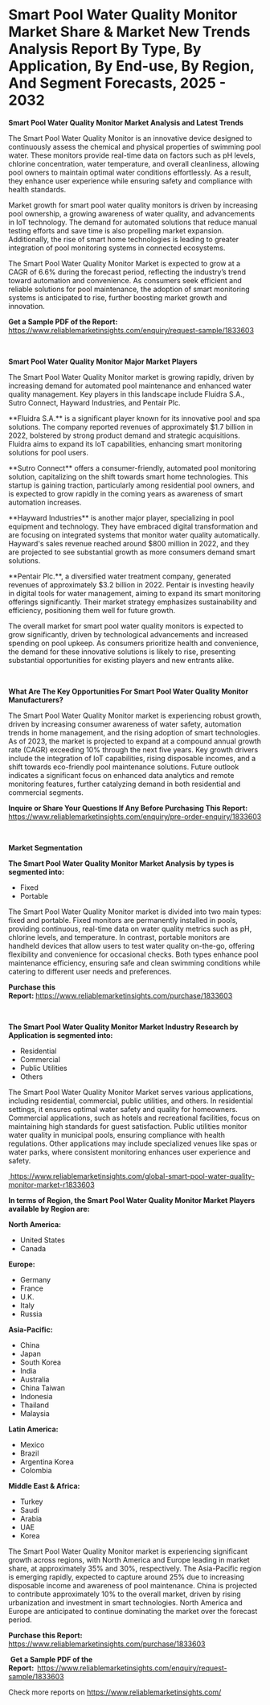 <p><h1>Smart Pool Water Quality Monitor Market Share & Market New Trends Analysis Report By Type, By Application, By End-use, By Region, And Segment Forecasts, 2025 - 2032</h1></p><p><strong>Smart Pool Water Quality Monitor Market Analysis and Latest Trends</strong></p>
<p><p>The Smart Pool Water Quality Monitor is an innovative device designed to continuously assess the chemical and physical properties of swimming pool water. These monitors provide real-time data on factors such as pH levels, chlorine concentration, water temperature, and overall cleanliness, allowing pool owners to maintain optimal water conditions effortlessly. As a result, they enhance user experience while ensuring safety and compliance with health standards.</p><p>Market growth for smart pool water quality monitors is driven by increasing pool ownership, a growing awareness of water quality, and advancements in IoT technology. The demand for automated solutions that reduce manual testing efforts and save time is also propelling market expansion. Additionally, the rise of smart home technologies is leading to greater integration of pool monitoring systems in connected ecosystems. </p><p>The Smart Pool Water Quality Monitor Market is expected to grow at a CAGR of 6.6% during the forecast period, reflecting the industry’s trend toward automation and convenience. As consumers seek efficient and reliable solutions for pool maintenance, the adoption of smart monitoring systems is anticipated to rise, further boosting market growth and innovation.</p></p>
<p><strong>Get a Sample PDF of the Report:&nbsp;</strong> <a href="https://www.reliablemarketinsights.com/enquiry/request-sample/1833603?utm_campaign=2938&utm_medium=2&utm_source=Github&utm_content=ia&utm_term=26032025&utm_id=smart-pool-water-quality-monitor">https://www.reliablemarketinsights.com/enquiry/request-sample/1833603</a></p>
<p>&nbsp;</p>
<p><strong>Smart Pool Water Quality Monitor Major Market Players</strong></p>
<p><p>The Smart Pool Water Quality Monitor market is growing rapidly, driven by increasing demand for automated pool maintenance and enhanced water quality management. Key players in this landscape include Fluidra S.A., Sutro Connect, Hayward Industries, and Pentair Plc.</p><p>**Fluidra S.A.** is a significant player known for its innovative pool and spa solutions. The company reported revenues of approximately $1.7 billion in 2022, bolstered by strong product demand and strategic acquisitions. Fluidra aims to expand its IoT capabilities, enhancing smart monitoring solutions for pool users.</p><p>**Sutro Connect** offers a consumer-friendly, automated pool monitoring solution, capitalizing on the shift towards smart home technologies. This startup is gaining traction, particularly among residential pool owners, and is expected to grow rapidly in the coming years as awareness of smart automation increases.</p><p>**Hayward Industries** is another major player, specializing in pool equipment and technology. They have embraced digital transformation and are focusing on integrated systems that monitor water quality automatically. Hayward's sales revenue reached around $800 million in 2022, and they are projected to see substantial growth as more consumers demand smart solutions.</p><p>**Pentair Plc.**, a diversified water treatment company, generated revenues of approximately $3.2 billion in 2022. Pentair is investing heavily in digital tools for water management, aiming to expand its smart monitoring offerings significantly. Their market strategy emphasizes sustainability and efficiency, positioning them well for future growth.</p><p>The overall market for smart pool water quality monitors is expected to grow significantly, driven by technological advancements and increased spending on pool upkeep. As consumers prioritize health and convenience, the demand for these innovative solutions is likely to rise, presenting substantial opportunities for existing players and new entrants alike.</p></p>
<p>&nbsp;</p>
<p><strong>What Are The Key Opportunities For Smart Pool Water Quality Monitor Manufacturers?</strong></p>
<p><p>The Smart Pool Water Quality Monitor market is experiencing robust growth, driven by increasing consumer awareness of water safety, automation trends in home management, and the rising adoption of smart technologies. As of 2023, the market is projected to expand at a compound annual growth rate (CAGR) exceeding 10% through the next five years. Key growth drivers include the integration of IoT capabilities, rising disposable incomes, and a shift towards eco-friendly pool maintenance solutions. Future outlook indicates a significant focus on enhanced data analytics and remote monitoring features, further catalyzing demand in both residential and commercial segments.</p></p>
<p><strong>Inquire or Share Your Questions If Any Before Purchasing This Report:</strong> <a href="https://www.reliablemarketinsights.com/enquiry/pre-order-enquiry/1833603?utm_campaign=2938&utm_medium=2&utm_source=Github&utm_content=ia&utm_term=26032025&utm_id=smart-pool-water-quality-monitor">https://www.reliablemarketinsights.com/enquiry/pre-order-enquiry/1833603</a></p>
<p>&nbsp;</p>
<p><strong>Market Segmentation</strong></p>
<p><strong>The Smart Pool Water Quality Monitor Market Analysis by types is segmented into:</strong></p>
<p><ul><li>Fixed</li><li>Portable</li></ul></p>
<p><p>The Smart Pool Water Quality Monitor market is divided into two main types: fixed and portable. Fixed monitors are permanently installed in pools, providing continuous, real-time data on water quality metrics such as pH, chlorine levels, and temperature. In contrast, portable monitors are handheld devices that allow users to test water quality on-the-go, offering flexibility and convenience for occasional checks. Both types enhance pool maintenance efficiency, ensuring safe and clean swimming conditions while catering to different user needs and preferences.</p></p>
<p><strong>Purchase this Report:&nbsp;</strong><a href="https://www.reliablemarketinsights.com/purchase/1833603?utm_campaign=2938&utm_medium=2&utm_source=Github&utm_content=ia&utm_term=26032025&utm_id=smart-pool-water-quality-monitor">https://www.reliablemarketinsights.com/purchase/1833603</a></p>
<p>&nbsp;</p>
<p><strong>The Smart Pool Water Quality Monitor Market Industry Research by Application is segmented into:</strong></p>
<p><ul><li>Residential</li><li>Commercial</li><li>Public Utilities</li><li>Others</li></ul></p>
<p><p>The Smart Pool Water Quality Monitor Market serves various applications, including residential, commercial, public utilities, and others. In residential settings, it ensures optimal water safety and quality for homeowners. Commercial applications, such as hotels and recreational facilities, focus on maintaining high standards for guest satisfaction. Public utilities monitor water quality in municipal pools, ensuring compliance with health regulations. Other applications may include specialized venues like spas or water parks, where consistent monitoring enhances user experience and safety.</p></p>
<p><a href="https://www.reliablemarketinsights.com/global-smart-pool-water-quality-monitor-market-r1833603?utm_campaign=2938&utm_medium=2&utm_source=Github&utm_content=ia&utm_term=26032025&utm_id=smart-pool-water-quality-monitor">&nbsp;https://www.reliablemarketinsights.com/global-smart-pool-water-quality-monitor-market-r1833603</a></p>
<p><strong>In terms of Region, the Smart Pool Water Quality Monitor Market Players available by Region are:</strong></p>
<p>
    <p> <strong> North America: </strong>
        <ul>
            <li>United States</li>
            <li>Canada</li>
        </ul>
        </p> 
    <p> <strong> Europe: </strong>
        <ul>
            <li>Germany</li>
            <li>France</li>
            <li>U.K.</li>
            <li>Italy</li>
            <li>Russia</li>
        </ul>
        </p> 
    <p> <strong> Asia-Pacific: </strong>
        <ul>
            <li>China</li>
            <li>Japan</li>
            <li>South Korea</li>
            <li>India</li>
            <li>Australia</li>
            <li>China Taiwan</li>
            <li>Indonesia</li>
            <li>Thailand</li>
            <li>Malaysia</li>
        </ul>
        </p> 
    <p> <strong> Latin America: </strong>
        <ul>
            <li>Mexico</li>
            <li>Brazil</li>
            <li>Argentina Korea</li>
            <li>Colombia</li>
        </ul>
        </p> 
    <p> <strong> Middle East & Africa: </strong>
        <ul>
            <li>Turkey</li>
            <li>Saudi</li>
            <li>Arabia</li>
            <li>UAE</li>
            <li>Korea</li>
        </ul>
    </p>
    </p>
<p><p>The Smart Pool Water Quality Monitor market is experiencing significant growth across regions, with North America and Europe leading in market share, at approximately 35% and 30%, respectively. The Asia-Pacific region is emerging rapidly, expected to capture around 25% due to increasing disposable income and awareness of pool maintenance. China is projected to contribute approximately 10% to the overall market, driven by rising urbanization and investment in smart technologies. North America and Europe are anticipated to continue dominating the market over the forecast period.</p></p>
<p><strong>Purchase this Report: </strong><a href="https://www.reliablemarketinsights.com/purchase/1833603?utm_campaign=2938&utm_medium=2&utm_source=Github&utm_content=ia&utm_term=26032025&utm_id=smart-pool-water-quality-monitor">https://www.reliablemarketinsights.com/purchase/1833603</a></p>
<p>&nbsp;<strong>Get a Sample PDF of the Report:&nbsp;&nbsp;</strong><a href="https://www.reliablemarketinsights.com/enquiry/request-sample/1833603?utm_campaign=2938&utm_medium=2&utm_source=Github&utm_content=ia&utm_term=26032025&utm_id=smart-pool-water-quality-monitor">https://www.reliablemarketinsights.com/enquiry/request-sample/1833603</a></p>
<p><strong></strong></p>
<p>Check more reports on <a href="https://www.reliablemarketinsights.com/?utm_campaign=2938&utm_medium=2&utm_source=Github&utm_content=ia&utm_term=26032025&utm_id=smart-pool-water-quality-monitor">https://www.reliablemarketinsights.com/</a></p>